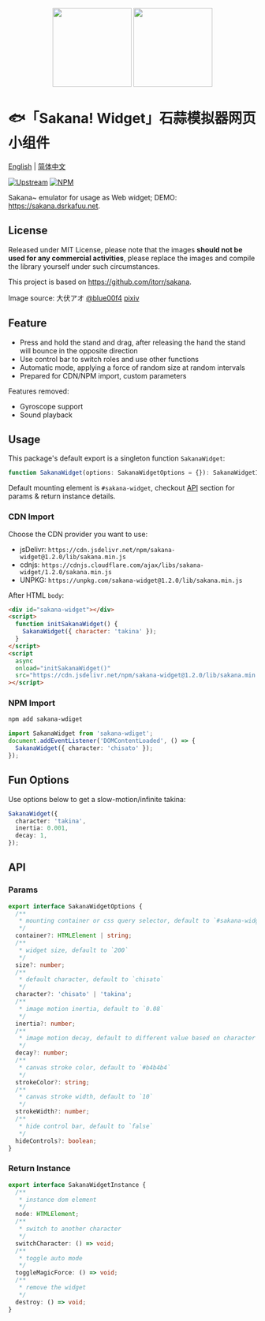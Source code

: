 <p align="center">
<img src="https://raw.githubusercontent.com/dsrkafuu/sakana-widget/main/html/chisato.png" height="160px">
<img src="https://raw.githubusercontent.com/dsrkafuu/sakana-widget/main/html/sakana.png" height="160px">
</p>

# 🐟「Sakana! Widget」石蒜模拟器网页小组件

[English](https://github.com/dsrkafuu/sakana-widget/blob/main/README.md) | [简体中文](https://github.com/dsrkafuu/sakana-widget/blob/main/README.zh.md)

[![Upstream](https://img.shields.io/badge/upstream-dbf7c6d-orange)](https://github.com/itorr/sakana)
[![NPM](https://img.shields.io/npm/v/sakana-widget)](https://www.npmjs.com/package/sakana-widget)

Sakana~ emulator for usage as Web widget; DEMO: <https://sakana.dsrkafuu.net>.

## License

Released under MIT License, please note that the images **should not be used for any commercial activities**, please replace the images and compile the library yourself under such circumstances.

This project is based on https://github.com/itorr/sakana.

Image source: 大伏アオ [@blue00f4](https://twitter.com/blue00f4) [pixiv](https://pixiv.me/aoiroblue1340)

## Feature

- Press and hold the stand and drag, after releasing the hand the stand will bounce in the opposite direction
- Use control bar to switch roles and use other functions
- Automatic mode, applying a force of random size at random intervals
- Prepared for CDN/NPM import, custom parameters

Features removed:

- Gyroscope support
- Sound playback

## Usage

This package's default export is a singleton function `SakanaWidget`:

```ts
function SakanaWidget(options: SakanaWidgetOptions = {}): SakanaWidgetInstance;
```

Default mounting element is `#sakana-widget`, checkout [API](#api) section for params & return instance details.

### CDN Import

Choose the CDN provider you want to use:

- jsDelivr: `https://cdn.jsdelivr.net/npm/sakana-widget@1.2.0/lib/sakana.min.js`
- cdnjs: `https://cdnjs.cloudflare.com/ajax/libs/sakana-widget/1.2.0/sakana.min.js`
- UNPKG: `https://unpkg.com/sakana-widget@1.2.0/lib/sakana.min.js`

After HTML `body`:

```html
<div id="sakana-widget"></div>
<script>
  function initSakanaWidget() {
    SakanaWidget({ character: 'takina' });
  }
</script>
<script
  async
  onload="initSakanaWidget()"
  src="https://cdn.jsdelivr.net/npm/sakana-widget@1.2.0/lib/sakana.min.js"
></script>
```

### NPM Import

```bash
npm add sakana-wdiget
```

```ts
import SakanaWidget from 'sakana-wdiget';
document.addEventListener('DOMContentLoaded', () => {
  SakanaWidget({ character: 'chisato' });
});
```

## Fun Options

Use options below to get a slow-motion/infinite takina:

```ts
SakanaWidget({
  character: 'takina',
  inertia: 0.001,
  decay: 1,
});
```

## API

### Params

```ts
export interface SakanaWidgetOptions {
  /**
   * mounting container or css query selector, default to `#sakana-widget`
   */
  container?: HTMLElement | string;
  /**
   * widget size, default to `200`
   */
  size?: number;
  /**
   * default character, default to `chisato`
   */
  character?: 'chisato' | 'takina';
  /**
   * image motion inertia, default to `0.08`
   */
  inertia?: number;
  /**
   * image motion decay, default to different value based on character
   */
  decay?: number;
  /**
   * canvas stroke color, default to `#b4b4b4`
   */
  strokeColor?: string;
  /**
   * canvas stroke width, default to `10`
   */
  strokeWidth?: number;
  /**
   * hide control bar, default to `false`
   */
  hideControls?: boolean;
}
```

### Return Instance

```ts
export interface SakanaWidgetInstance {
  /**
   * instance dom element
   */
  node: HTMLElement;
  /**
   * switch to another character
   */
  switchCharacter: () => void;
  /**
   * toggle auto mode
   */
  toggleMagicForce: () => void;
  /**
   * remove the widget
   */
  destroy: () => void;
}
```
